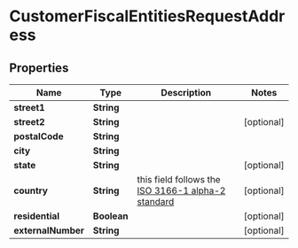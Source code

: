 

# CustomerFiscalEntitiesRequestAddress


## Properties

| Name | Type | Description | Notes |
|------------ | ------------- | ------------- | -------------|
|**street1** | **String** |  |  |
|**street2** | **String** |  |  [optional] |
|**postalCode** | **String** |  |  |
|**city** | **String** |  |  |
|**state** | **String** |  |  [optional] |
|**country** | **String** | this field follows the [ISO 3166-1 alpha-2 standard](https://en.wikipedia.org/wiki/ISO_3166-1_alpha-2) |  [optional] |
|**residential** | **Boolean** |  |  [optional] |
|**externalNumber** | **String** |  |  [optional] |



